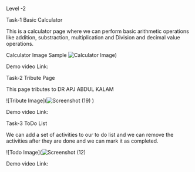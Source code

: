 
Level -2 

Task-1     Basic Calculator

This is a calculator page where we can perform basic arithmetic operations like addition, substraction, multiplication and Division and decimal value operations.

Calculator Image Sample
![Calculator Image)](https://user-images.githubusercontent.com/111781494/204142495-050a4662-7f1d-4df3-96a2-3fb21126cc63.png)




Demo video Link:




Task-2    Tribute Page

This page tributes to DR APJ ABDUL KALAM 

![Tribute Image](![Screenshot (19)](https://user-images.githubusercontent.com/111781494/204144787-731f693a-0c2e-49a4-b55b-43e751dc9429.png)
)


Demo video Link:







Task-3    ToDo List

We can add a set of activities to our to do list and we can remove the activities after they are done and we can mark it as completed.

![Todo Image](![Screenshot (12)](https://user-images.githubusercontent.com/111781494/204143940-48f1d86b-c7e1-41be-9ea7-d8db46832975.png)



Demo video Link:
